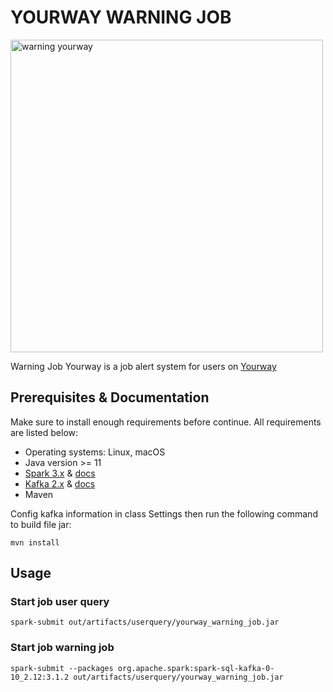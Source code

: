# YOURWAY WARNING JOB
<img width="500" alt="warning yourway" src="https://scontent.fhan3-4.fna.fbcdn.net/v/t1.6435-9/230843670_2992572540998317_4807766980010250166_n.jpg?_nc_cat=106&_nc_rgb565=1&ccb=1-5&_nc_sid=09cbfe&_nc_ohc=gfU521T_9aUAX_b2v18&_nc_ht=scontent.fhan3-4.fna&oh=62749455f98be9fcb9705e02e266812a&oe=61457618">


Warning Job Yourway is a job alert system for users on [Yourway](https://yourway.vn)

## Prerequisites & Documentation

Make sure to install enough requirements before continue. All requirements are listed below:

* Operating systems: Linux, macOS
* Java version >= 11
* [Spark 3.x](https://spark.apache.org/downloads.html) & [docs](https://spark.apache.org/docs/latest/)
* [Kafka 2.x](https://kafka.apache.org/quickstart) & [docs](https://kafka.apache.org/documentation/)
* Maven

Config kafka information in class Settings then run the following command to build file jar:

    mvn install

## Usage
### Start job user query

    spark-submit out/artifacts/userquery/yourway_warning_job.jar

### Start job warning job

    spark-submit --packages org.apache.spark:spark-sql-kafka-0-10_2.12:3.1.2 out/artifacts/userquery/yourway_warning_job.jar
